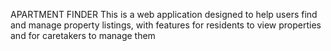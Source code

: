 APARTMENT FINDER 
This is a web application designed to help users find and manage property listings, with features for residents to view properties and for caretakers to manage them

